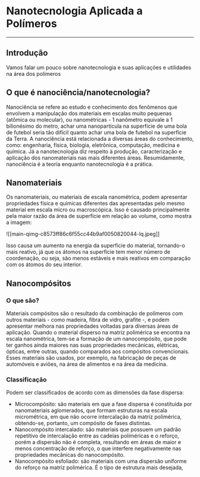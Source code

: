 # Nanotecnologia Aplicada a Polímeros
---
## Introdução
Vamos falar um pouco sobre nanotecnologia e suas aplicações e utilidades na área dos polímeros
## O que é nanociência/nanotecnologia?
Nanociência se refere ao estudo e conhecimento dos fenômenos que envolvem a manipulação dos materiais em escalas muito pequenas (atômica ou molecular), ou nanométricas - 1 nanômetro equivale a 1 bilionésimo do metro, achar uma nanopartícula na superfície de uma bola de futebol seria tão difícil quanto achar uma bola de futebol na superfície da Terra. A nanociência está relacionada a diversas áreas do conhecimento, como: engenharia, física, biologia, eletrônica, computação, medicina e química. Já a nanotecnologia diz respeito à produção, caracterização e aplicação dos nanomateriais nas mais diferentes áreas. Resumidamente, nanociência é a teoria enquanto nanotecnologia é a prática.
## Nanomateriais
Os nanomateriais, ou materiais de escala nanométrica, podem apresentar propriedades física e químicas diferentes das apresentadas pelo mesmo material em escala micro ou macroscópica. Isso é causado principalmente pela maior razão da área de superfície em relação ao volume, como mostra a imagem:

![[main-qimg-c8573ff86c6f55cc44b9af0050820044-lq.jpeg]]

Isso causa um aumento na energia da superfície do material, tornando-o mais reativo, já que os átomos na superfície tem menor número de coordenação, ou seja, são menos estáveis e mais reativos em comparação com os átomos do seu interior.
## Nanocompósitos
### O que são?
Materiais compósitos são o resultado da combinação de polímeros com outros materiais - como madeira, fibra de vidro, grafite -, e podem apresentar melhora nas propriedades voltadas para diversas áreas de aplicação. Quando o material disperso na matriz polimérica se encontra na escala nanométrica, tem-se a formação de um nanocompósito, que pode ter ganhos ainda maiores nas suas propriedades mecânicas, elétricas, ópticas, entre outras, quando comparados aos compósitos convencionais. Esses materiais são usados, por exemplo, na fabricação de peças de automóveis e aviões, na área de alimentos e na área da medicina.
### Classificação
Podem ser classificados de acordo com as dimensões da fase dispersa:
- Microcompósito: são materiais em que a fase dispersa é constituída por nanomateriais aglomerados, que formam estruturas na escala micrométrica, em que não ocorre intercalação da matriz polimérica, obtendo-se, portanto, um compósito de fases distintas.
- Nanocompósito intercalado: são materiais que possuem um padrão repetitivo de intercalação entre as cadeias poliméricas e o reforço, porém a dispersão não é completa, resultando em áreas de maior e menos concentração de reforço, o que interfere negativamente nas propriedades mecânicas do nanocompósito.
- Nanocompósito esfoliado: são materiais com uma dispersão uniforme do reforço na matriz polimérica. É o tipo de estrutura mais desejada,